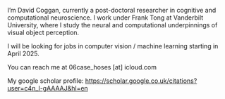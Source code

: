 I’m David Coggan, currently a post-doctoral researcher in cognitive and computational neuroscience. I work under Frank Tong at Vanderbilt University, where I study the neural and computational underpinnings of visual object perception.

I will be looking for jobs in computer vision / machine learning starting in April 2025.

You can reach me at 06case_hoses [at] icloud.com

My google scholar profile: https://scholar.google.co.uk/citations?user=c4n_l-gAAAAJ&hl=en

<!---
ddcoggan/ddcoggan is a ✨ special ✨ repository because its `README.md` (this file) appears on your GitHub profile.
You can click the Preview link to take a look at your changes.
--->
